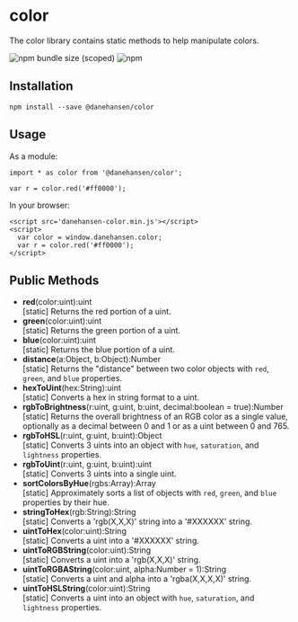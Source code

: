 # color

The color library contains static methods to help manipulate colors.

![npm bundle size (scoped)](https://img.shields.io/bundlephobia/minzip/@danehansen/color.svg)
![npm](https://img.shields.io/npm/dt/@danehansen/color.svg)

## Installation

`npm install --save @danehansen/color`

## Usage

As a module:

    import * as color from '@danehansen/color';

    var r = color.red('#ff0000');

In your browser:

    <script src='danehansen-color.min.js'></script>
    <script>
      var color = window.danehansen.color;
      var r = color.red('#ff0000');
    </script>

## Public Methods

- **red**(color:uint):uint  
  [static] Returns the red portion of a uint.
- **green**(color:uint):uint  
  [static] Returns the green portion of a uint.
- **blue**(color:uint):uint  
  [static] Returns the blue portion of a uint.
- **distance**(a:Object, b:Object):Number  
  [static] Returns the "distance" between two color objects with `red`, `green`, and `blue` properties.
- **hexToUint**(hex:String):uint  
  [static] Converts a hex in string format to a uint.
- **rgbToBrightness**(r:uint, g:uint, b:uint, decimal:boolean = true):Number  
  [static] Returns the overall brightness of an RGB color as a single value, optionally as a decimal between 0 and 1 or as a uint between 0 and 765.
- **rgbToHSL**(r:uint, g:uint, b:uint):Object  
  [static] Converts 3 uints into an object with `hue`, `saturation`, and `lightness` properties.
- **rgbToUint**(r:uint, g:uint, b:uint):uint  
  [static] Converts 3 uints into a single uint.
- **sortColorsByHue**(rgbs:Array):Array  
  [static] Approximately sorts a list of objects with `red`, `green`, and `blue` properties by their hue.
- **stringToHex**(rgb:String):String  
  [static] Converts a 'rgb(X,X,X)' string into a '#XXXXXX' string.
- **uintToHex**(color:uint):String  
  [static] Converts a uint into a '#XXXXXX' string.
- **uintToRGBString**(color:uint):String  
  [static] Converts a uint into a 'rgb(X,X,X)' string.
- **uintToRGBAString**(color:uint, alpha:Number = 1):String  
  [static] Converts a uint and alpha into a 'rgba(X,X,X,X)' string.
- **uintToHSLString**(color:uint):String  
  [static] Converts a uint into an object with `hue`, `saturation`, and `lightness` properties.
